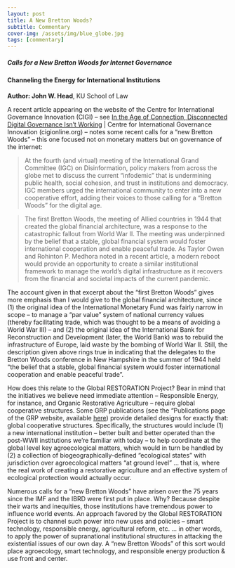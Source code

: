 ```yaml
---
layout: post
title: A New Bretton Woods?
subtitle: Commentary
cover-img: /assets/img/blue_globe.jpg
tags: [commentary]
---
```


##### Calls for a New Bretton Woods for Internet Governance
#### Channeling the Energy for International Institutions

**Author: John W. Head**, KU School of Law

A recent article appearing on the website of the Centre for International Governance Innovation (CIGI) – see [In the Age of Connection, Disconnected Digital Governance Isn’t Working](https://www.cigionline.org/articles/age-connection-disconnected-digital-governance-isnt-working) | Centre for International Governance Innovation (cigionline.org) – notes some recent calls for a “new Bretton Woods” – this one focused not on monetary matters but on governance of the internet:
>At the fourth (and virtual) meeting of the International Grand Committee (IGC) on Disinformation, policy makers from across the globe met to discuss the current “infodemic” that is undermining public health, social cohesion, and trust in institutions and democracy. IGC members urged the international community to enter into a new cooperative effort, adding their voices to those calling for a “Bretton Woods” for the digital age.

>The first Bretton Woods, the meeting of Allied countries in 1944 that created the global financial architecture, was a response to the catastrophic fallout from World War II. The meeting was underpinned by the belief that a stable, global financial system would foster international cooperation and enable peaceful trade. As Taylor Owen and Rohinton P. Medhora noted in a recent article, a modern reboot would provide an opportunity to create a similar institutional framework to manage the world’s digital infrastructure as it recovers from the financial and societal impacts of the current pandemic.

The account given in that excerpt about the “first Bretton Woods” gives more emphasis than I would give to the global financial architecture, since (1) the original idea of the International Monetary Fund was fairly narrow in scope – to manage a “par value” system of national currency values (thereby facilitating trade, which was thought to be a means of avoiding a World War III) – and (2) the original idea of the International Bank for Reconstruction and Development (later, the World Bank) was to rebuild the infrastructure of Europe, laid waste by the bombing of World War II.  Still, the description given above rings true in indicating that the delegates to the Bretton Woods conference in New Hampshire in the summer of 1944 held “the belief that a stable, global financial system would foster international cooperation and enable peaceful trade”.  

How does this relate to the Global RESTORATION Project?  Bear in mind that the initiatives we believe need immediate attention – Responsible Energy, for instance, and Organic Restorative Agriculture – require global cooperative structures.  Some GRP publications (see the “Publications page of the GRP website, available [here](https://globalrestorationproject.github.io/publications/)) provide detailed designs for exactly that:  global cooperative structures.  Specifically, the structures would include (1) a new international institution – better built and better operated than the post-WWII institutions we’re familiar with today – to help coordinate at the global level key agroecological matters, which would in turn be handled by (2) a collection of biogeographically-defined “ecological states” with jurisdiction over agroecological matters “at ground level” … that is, where the real work of creating a restorative agriculture and an effective system of ecological protection would actually occur. 

Numerous calls for a “new Bretton Woods” have arisen over the 75 years since the IMF and the IBRD were first put in place.  Why?  Because despite their warts and inequities, those institutions have tremendous power to influence world events.  An approach favored by the Global RESTORATION Project is to channel such power into new uses and policies – smart technology, responsible energy, agricultural reform, etc. … in other words, to apply the power of supranational institutional structures in attacking the existential issues of our own day.  A “new Bretton Woods” of this sort would place agroecology, smart technology, and responsible energy production & use front and center.  
